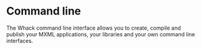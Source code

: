# Command line

The Whack command line interface allows you to create, compile and publish your MXML applications, your libraries and your own command line interfaces.